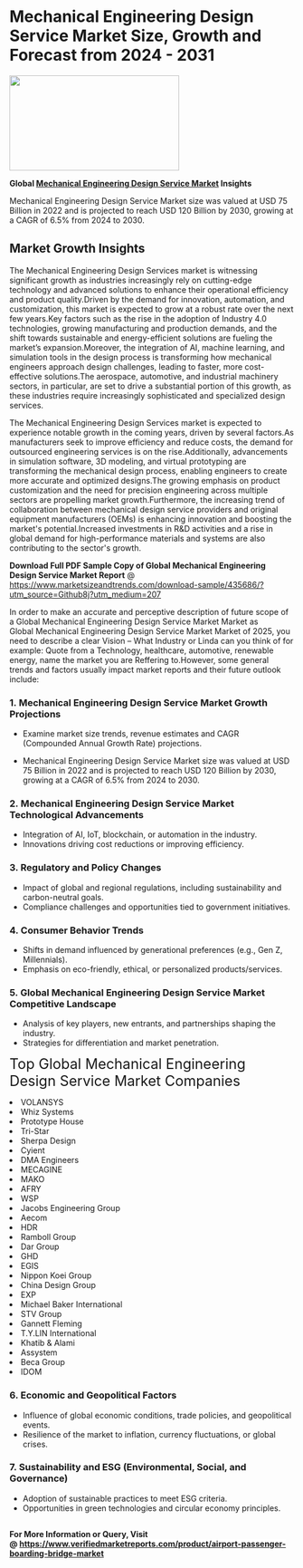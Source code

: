 <H1>Mechanical Engineering Design Service Market Size, Growth and Forecast from 2024 - 2031</H1><img class="aligncenter size-medium wp-image-584254" src="https://thirdeyenews.in/wp-content/uploads/2024/09/Global-Market-Research-300x168.jpeg" alt="" width="300" height="168" /><p><strong>Global&nbsp;<a href="https://www.marketsizeandtrends.com/download-sample/435686/?utm_source=Github8j?utm_medium=207">Mechanical Engineering Design Service Market</a> Insights</strong></p><p>Mechanical Engineering Design Service Market size was valued at USD 75 Billion in 2022 and is projected to reach USD 120 Billion by 2030, growing at a CAGR of 6.5% from 2024 to 2030.</p><p><h2>Market Growth Insights</h2> <p>The Mechanical Engineering Design Services market is witnessing significant growth as industries increasingly rely on cutting-edge technology and advanced solutions to enhance their operational efficiency and product quality.Driven by the demand for innovation, automation, and customization, this market is expected to grow at a robust rate over the next few years.Key factors such as the rise in the adoption of Industry 4.0 technologies, growing manufacturing and production demands, and the shift towards sustainable and energy-efficient solutions are fueling the market’s expansion.Moreover, the integration of AI, machine learning, and simulation tools in the design process is transforming how mechanical engineers approach design challenges, leading to faster, more cost-effective solutions.The aerospace, automotive, and industrial machinery sectors, in particular, are set to drive a substantial portion of this growth, as these industries require increasingly sophisticated and specialized design services.</p> <p>The Mechanical Engineering Design Services market is expected to experience notable growth in the coming years, driven by several factors.As manufacturers seek to improve efficiency and reduce costs, the demand for outsourced engineering services is on the rise.Additionally, advancements in simulation software, 3D modeling, and virtual prototyping are transforming the mechanical design process, enabling engineers to create more accurate and optimized designs.The growing emphasis on product customization and the need for precision engineering across multiple sectors are propelling market growth.Furthermore, the increasing trend of collaboration between mechanical design service providers and original equipment manufacturers (OEMs) is enhancing innovation and boosting the market's potential.Increased investments in R&D activities and a rise in global demand for high-performance materials and systems are also contributing to the sector's growth.</p> <p><span class=""><strong>Download Full PDF Sample Copy of Global Mechanical Engineering Design Service Market Report</strong> @ <a href="https://www.marketsizeandtrends.com/download-sample/435686/?utm_source=Github8j?utm_medium=207" target="_blank">https://www.marketsizeandtrends.com/download-sample/435686/?utm_source=Github8j?utm_medium=207</a></span></p><p>In order to make an accurate and perceptive description of future scope of a Global&nbsp;Mechanical Engineering Design Service Market Market as Global&nbsp;Mechanical Engineering Design Service Market Market of 2025, you need to describe a clear Vision &ndash; What Industry or Linda can you think of for example: Quote from a Technology, healthcare, automotive, renewable energy, name the market you are Reffering to.However, some general trends and factors usually impact market reports and their future outlook include:</p><h3>1.&nbsp;<strong>Mechanical Engineering Design Service Market Growth Projections</strong></h3><ul><li>Examine market size trends, revenue estimates and CAGR (Compounded Annual Growth Rate) projections.</li><li><p>Mechanical Engineering Design Service Market size was valued at USD 75 Billion in 2022 and is projected to reach USD 120 Billion by 2030, growing at a CAGR of 6.5% from 2024 to 2030.</p></li></ul><h3>2.&nbsp;<strong>Mechanical Engineering Design Service Market Technological Advancements</strong></h3><ul><li>Integration of AI, IoT, blockchain, or automation in the industry.</li><li>Innovations driving cost reductions or improving efficiency.</li></ul><h3>3.&nbsp;<strong>Regulatory and Policy Changes</strong></h3><ul><li>Impact of global and regional regulations, including sustainability and carbon-neutral goals.</li><li>Compliance challenges and opportunities tied to government initiatives.</li></ul><h3>4.&nbsp;<strong>Consumer Behavior Trends</strong></h3><ul><li>Shifts in demand influenced by generational preferences (e.g., Gen Z, Millennials).</li><li>Emphasis on eco-friendly, ethical, or personalized products/services.</li></ul><h3>5.&nbsp;<strong>Global Mechanical Engineering Design Service Market Competitive Landscape</strong></h3><ul><li>Analysis of key players, new entrants, and partnerships shaping the industry.</li><li>Strategies for differentiation and market penetration.</li></ul><p data-pm-slice="1 1 []"><span style="color: inherit; font-family: inherit; font-size: 25px;">Top Global Mechanical Engineering Design Service Market Companies</span></p><div class="" data-test-id=""><p><li>VOLANSYS</li><li> Whiz Systems</li><li> Prototype House</li><li> Tri-Star</li><li> Sherpa Design</li><li> Cyient</li><li> DMA Engineers</li><li> MECAGINE</li><li> MAKO</li><li> AFRY</li><li> WSP</li><li> Jacobs Engineering Group</li><li> Aecom</li><li> HDR</li><li> Ramboll Group</li><li> Dar Group</li><li> GHD</li><li> EGIS</li><li> Nippon Koei Group</li><li> China Design Group</li><li> EXP</li><li> Michael Baker International</li><li> STV Group</li><li> Gannett Fleming</li><li> T.Y.LIN International</li><li> Khatib & Alami</li><li> Assystem</li><li> Beca Group</li><li> IDOM</li></p></div><h3>6.&nbsp;<strong>Economic and Geopolitical Factors</strong></h3><ul><li>Influence of global economic conditions, trade policies, and geopolitical events.</li><li>Resilience of the market to inflation, currency fluctuations, or global crises.</li></ul><h3>7.&nbsp;<strong>Sustainability and ESG (Environmental, Social, and Governance)</strong></h3><ul><li>Adoption of sustainable practices to meet ESG criteria.</li><li>Opportunities in green technologies and circular economy principles.</li></ul><h2><strong style="font-size: 14px;">For More Information or Query, Visit @&nbsp;</strong><a style="background-color: #ffffff; font-size: 14px;" href="https://www.marketsizeandtrends.com/report/mechanical-engineering-design-service-market/" target="_blank">https://www.verifiedmarketreports.com/product/airport-passenger-boarding-bridge-market</a></h2>